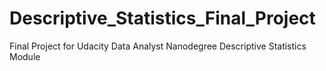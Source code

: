 # Descriptive_Statistics_Final_Project
Final Project for Udacity Data Analyst Nanodegree Descriptive Statistics Module
